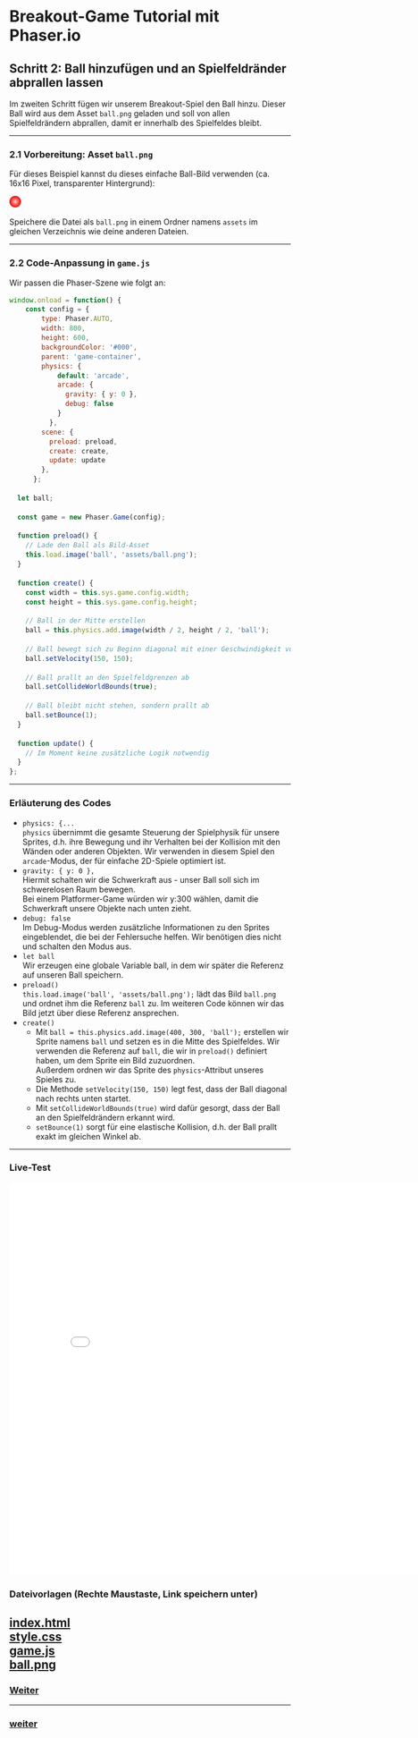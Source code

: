 # Breakout-Game Tutorial mit Phaser.io

## Schritt 2: Ball hinzufügen und an Spielfeldränder abprallen lassen

Im zweiten Schritt fügen wir unserem Breakout-Spiel den Ball hinzu. Dieser Ball wird aus dem Asset `ball.png` geladen und soll von allen Spielfeldrändern abprallen, damit er innerhalb des Spielfeldes bleibt.

---

### 2.1 Vorbereitung: Asset `ball.png`

Für dieses Beispiel kannst du dieses einfache Ball-Bild verwenden (ca. 16x16 Pixel, transparenter Hintergrund):

![ball.png](01Ball/assets/ball.png)  

Speichere die Datei als `ball.png` in einem Ordner namens `assets` im gleichen Verzeichnis wie deine anderen Dateien.

---

### 2.2 Code-Anpassung in `game.js`

Wir passen die Phaser-Szene wie folgt an:

```js
window.onload = function() {
    const config = {
        type: Phaser.AUTO,
        width: 800,
        height: 600,
        backgroundColor: '#000',
        parent: 'game-container',
        physics: {                      
            default: 'arcade',           
            arcade: {
              gravity: { y: 0 },
              debug: false
            }
          },
        scene: {
          preload: preload,
          create: create,
          update: update
        },
      };

  let ball;

  const game = new Phaser.Game(config);

  function preload() {
    // Lade den Ball als Bild-Asset
    this.load.image('ball', 'assets/ball.png');
  }

  function create() {
    const width = this.sys.game.config.width;
    const height = this.sys.game.config.height;

    // Ball in der Mitte erstellen
    ball = this.physics.add.image(width / 2, height / 2, 'ball');
  
    // Ball bewegt sich zu Beginn diagonal mit einer Geschwindigkeit von 150
    ball.setVelocity(150, 150);

    // Ball prallt an den Spielfeldgrenzen ab
    ball.setCollideWorldBounds(true);

    // Ball bleibt nicht stehen, sondern prallt ab
    ball.setBounce(1);
  }

  function update() {
    // Im Moment keine zusätzliche Logik notwendig
  }
};
```

---

### Erläuterung des Codes
- `physics: {...`  
`physics` übernimmt die gesamte Steuerung der Spielphysik für unsere Sprites, d.h. ihre Bewegung und ihr Verhalten bei der Kollision mit den Wänden oder anderen Objekten.
Wir verwenden in diesem Spiel den `arcade`-Modus, der für einfache 2D-Spiele optimiert ist.
- `gravity: { y: 0 },`  
Hiermit schalten wir die Schwerkraft aus - unser Ball soll sich im schwerelosen Raum bewegen.  
Bei einem Platformer-Game würden wir y:300 wählen, damit die Schwerkraft unsere Objekte nach unten zieht.
- `debug: false`  
Im Debug-Modus werden zusätzliche Informationen zu den Sprites eingeblendet, die bei der Fehlersuche helfen. Wir benötigen dies nicht und schalten den Modus aus.        
- `let ball`  
  Wir erzeugen eine globale Variable ball, in dem wir später die Referenz auf unseren Ball speichern.
- `preload()`  
  `this.load.image('ball', 'assets/ball.png');` lädt das Bild `ball.png` und ordnet ihm die Referenz `ball` zu. Im weiteren Code können wir das Bild jetzt über diese Referenz ansprechen.
- `create()`  
  - Mit `ball = this.physics.add.image(400, 300, 'ball');`
erstellen wir Sprite namens `ball` und setzen es in die Mitte des Spielfeldes. Wir verwenden die Referenz auf `ball`, die wir in `preload()` definiert haben, um dem Sprite ein Bild zuzuordnen.  
Außerdem ordnen wir das Sprite des `physics`-Attribut unseres Spieles zu.   
  - Die Methode `setVelocity(150, 150)` legt fest, dass der Ball diagonal nach rechts unten startet.
  - Mit `setCollideWorldBounds(true)` wird dafür gesorgt, dass der Ball an den Spielfeldrändern erkannt wird.
  - `setBounce(1)` sorgt für eine elastische Kollision, d.h. der Ball prallt exakt im gleichen Winkel ab.

---

### Live-Test

<iframe 
  src="01Ball/index.html" 
  width="820" 
  height="700" 
  frameborder="0" 
  sandbox="allow-scripts allow-same-origin">
</iframe>

### Dateivorlagen (Rechte Maustaste, Link speichern unter)  

[index.html](01Ball/index.html)    
[style.css](01Ball/style.css)  
[game.js](01Ball/game.js)  
[ball.png](01Ball/assets/ball.png)  
---

### [Weiter](01ball.html)  

---
### [weiter](02Paddle.html)  
